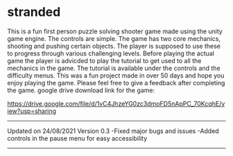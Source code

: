 # stranded
This is a fun first person puzzle solving shooter game made using the unity game engine.
The controls are simple.
The game has two core mechanics, shooting and pushing certain objects. The player is supposed to use these to progress through various challenging levels. 
Before playing the actual game the player is advicded to play the tutorial to get used to all the mechanics in the game. The tutorial is available under the controls and the difficulty menus.
This was a fun project made in over 50 days and hope you enjoy playing the game.
Please feel free to give a feedback after completing the game.
google drive download link for the game:

https://drive.google.com/file/d/1vC4JhzeYG0zc3dmoFD5nApPC_70KcqhE/view?usp=sharing

________________________________________________________
Updated on 24/08/2021
Version 0.3
 -Fixed major bugs and issues
 -Added controls in the pause menu for easy accessibility
________________________________________________________

